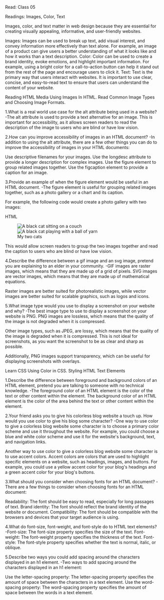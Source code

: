 Read: Class 05

Readings: Images, Color, Text

Images, color, and text matter in web design because they are essential for creating visually appealing, informative, and user-friendly websites.

Images: Images can be used to break up text, add visual interest, and convey information more effectively than text alone. For example, an image of a product can give users a better understanding of what it looks like and how it works than a text description.
Color: Color can be used to create a brand identity, evoke emotions, and highlight important information. For example, using a bright color for a call-to-action button can help it stand out from the rest of the page and encourage users to click it.
Text: Text is the primary way that users interact with websites. It is important to use clear, concise, and easy-to-read text to ensure that users can understand the content of your website.

Reading
HTML Media
Using Images In HTML. Read Common Image Types and Choosing Image Formats.

1.What is a real world use case for the alt attribute being used in a website?
-The alt attribute is used to provide a text alternative for an image. This is important for accessibility, as it allows screen readers to read the description of the image to users who are blind or have low vision.




2.How can you improve accessibility of images in an HTML document?
-In addition to using the alt attribute, there are a few other things you can do to improve the accessibility of images in your HTML documents:

Use descriptive filenames for your images.
Use the longdesc attribute to provide a longer description for complex images.
Use the figure element to group related images together.
Use the figcaption element to provide a caption for an image.



3.Provide an example of when the figure element would be useful in an HTML document.
-The figure element is useful for grouping related images together, such as a photo gallery or a chart and its caption.

For example, the following code would create a photo gallery with two images:

HTML
<figure>
  <img src="cat1.jpg" alt="A black cat sitting on a couch">
  <img src="cat2.jpg" alt="A black cat playing with a ball of yarn">
  <figcaption>My two cats</figcaption>
</figure>
This would allow screen readers to group the two images together and read the caption to users who are blind or have low vision.




4.Describe the difference between a gif image and an svg image, pretend you are 
explaining to an elder in your community.
-GIF images are raster images, which means that they are made up of a grid of pixels. SVG images are vector images, which means that they are made up of mathematical equations.

Raster images are better suited for photorealistic images, while vector images are better suited for scalable graphics, such as logos and icons.



5.What image type would you use to display a screenshot on your website and why?
-The best image type to use to display a screenshot on your website is PNG. PNG images are lossless, which means that the quality of the image is not degraded when it is compressed.

Other image types, such as JPEG, are lossy, which means that the quality of the image is degraded when it is compressed. This is not ideal for screenshots, as you want the screenshot to be as clear and sharp as possible.

Additionally, PNG images support transparency, which can be useful for displaying screenshots with overlays.



Learn CSS
Using Color in CSS. Styling HTML Text Elements

1.Describe the difference between foreground and background colors of an HTML element, pretend you are talking to someone with no technical knowledge.
-The foreground color of an HTML element is the color of the text or other content within the element. The background color of an HTML element is the color of the area behind the text or other content within the element.




2.Your friend asks you to give his colorless blog website a touch up. How would you use color to give his blog some character?
-One way to use color to give a colorless blog website some character is to choose a primary color scheme and use it throughout the website. For example, you could choose a blue and white color scheme and use it for the website's background, text, and navigation links.

Another way to use color to give a colorless blog website some character is to use accent colors. Accent colors are colors that are used to highlight specific elements on a website, such as headings, images, and buttons. For example, you could use a yellow accent color for your blog's headings and a green accent color for your blog's buttons.




3.What should you consider when choosing fonts for an HTML document?
-There are a few things to consider when choosing fonts for an HTML document:

Readability: The font should be easy to read, especially for long passages of text.
Brand identity: The font should reflect the brand identity of the website or document.
Compatibility: The font should be compatible with the browsers and devices that your target audience is using.


4.What do font-size, font-weight, and font-style do to HTML text elements?
-Font-size: The font-size property specifies the size of the text.
Font-weight: The font-weight property specifies the thickness of the text.
Font-style: The font-style property specifies whether the text is normal, italic, or oblique.


5.Describe two ways you could add spacing around the characters displayed in an h1 element.
-Two ways to add spacing around the characters displayed in an h1 element:

Use the letter-spacing property: The letter-spacing property specifies the amount of space between the characters in a text element.
Use the word-spacing property: The word-spacing property specifies the amount of space between the words in a text element.

